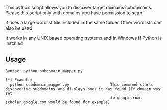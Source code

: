 This python script allows you to discover target domains subdomains. Please this script only with domains you have permission to scan

It uses a large wordlist file included in the same folder. Other wordlists can also be used

It works in any UNIX based operating systems and in Windows if Python is installed

## Usage

```
Syntax: python subdomain_mapper.py

[*] Example:
  python subdomain_mapper.py                  This command starts discovering subdomains and displays ones it has found (If domain was set 
                                              to google.com, scholar.google.com would be found for example)

```

